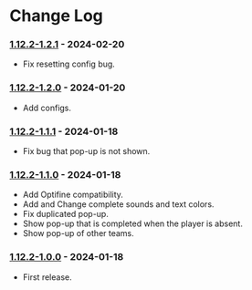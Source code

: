 # Change Log

### [1.12.2-1.2.1](https://github.com/KatatsumuriPan/BetterQuestPopup/releases/tag/1.12.2-1.2.1) - 2024-02-20

- Fix resetting config bug.

### [1.12.2-1.2.0](https://github.com/KatatsumuriPan/BetterQuestPopup/releases/tag/1.12.2-1.2.0) - 2024-01-20

- Add configs.

### [1.12.2-1.1.1](https://github.com/KatatsumuriPan/BetterQuestPopup/releases/tag/1.12.2-1.1.1) - 2024-01-18

- Fix bug that pop-up is not shown.

### [1.12.2-1.1.0](https://github.com/KatatsumuriPan/BetterQuestPopup/releases/tag/1.12.2-1.1.0) - 2024-01-18

- Add Optifine compatibility.
- Add and Change complete sounds and text colors.
- Fix duplicated pop-up.
- Show pop-up that is completed when the player is absent.
- Show pop-up of other teams.

### [1.12.2-1.0.0](https://github.com/KatatsumuriPan/BetterQuestPopup/releases/tag/1.12.2-1.0.0) - 2024-01-18

- First release.
